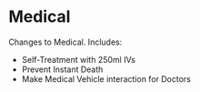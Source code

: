 # Medical

Changes to Medical. Includes:
- Self-Treatment with 250ml IVs
- Prevent Instant Death
- Make Medical Vehicle interaction for Doctors